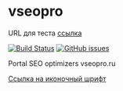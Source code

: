 # vseopro

URL для теста [ссылка](http://test.vseopro.ru/)

[![Build Status](https://travis-ci.org/vseopro/vseopro.svg?branch=master)](https://travis-ci.org/vseopro/vseopro)
[![GitHub issues](https://img.shields.io/github/issues/vseopro/vseopro.svg)](https://github.com/vseopro/vseopro/issues)

Portal SEO optimizers vseopro.ru

[Cсылка на иконочный шрифт](http://app.fontastic.me)
